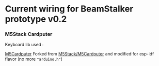 # Current wiring for BeamStalker prototype v0.2

### M5Stack Cardputer

Keyboard lib used :

[M5Cardputer](https://github.com/Retr0Kr0dy/M5Cardputer) Forked from [M5Stack/M5Cardputer](https://github.com/m5stack/M5Cardputer) and modified for esp-idf flavor (no more `"arduino.h"`)

